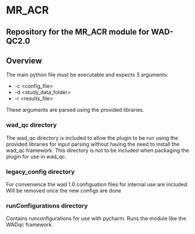 # MR_ACR

## Repository for the MR_ACR module for WAD-QC2.0


## Overview

The main python file must be executable and expects 3 arguments:

- -c <config_file>
- -d <study_data_folder>
- -r <results_file>

These arguments are parsed using the provided libraries.

### wad_qc directory
The wad_qc directory is included to allow the plugin to be run using the provided libraries
for input parsing without having the need to install the wad_qc framework. 
This directory is not to be included when packaging the plugin for use in wad_qc.

### legacy_config directory
For convenience the wad 1.0 configuation files for internal use are included.
Will be removed once the new configs are done


### runConfigurations directory
Contains runconfigurations for use with pycharm. Runs the module like the WADqc framework.


